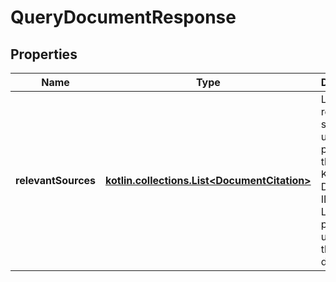 
# QueryDocumentResponse

## Properties
| Name | Type | Description | Notes |
| ------------ | ------------- | ------------- | ------------- |
| **relevantSources** | [**kotlin.collections.List&lt;DocumentCitation&gt;**](DocumentCitation.md) | List of the relevant sources used to produce the answer.  Key &#x3D; Document ID  Value &#x3D; List of partitions used from the document. |  [optional] |



